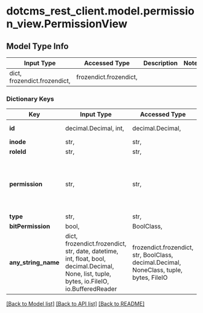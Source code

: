 # dotcms_rest_client.model.permission_view.PermissionView

## Model Type Info
Input Type | Accessed Type | Description | Notes
------------ | ------------- | ------------- | -------------
dict, frozendict.frozendict,  | frozendict.frozendict,  |  | 

### Dictionary Keys
Key | Input Type | Accessed Type | Description | Notes
------------ | ------------- | ------------- | ------------- | -------------
**id** | decimal.Decimal, int,  | decimal.Decimal,  |  | [optional] value must be a 64 bit integer
**inode** | str,  | str,  |  | [optional] 
**roleId** | str,  | str,  |  | [optional] 
**permission** | str,  | str,  |  | [optional] must be one of ["READ", "USE", "EDIT", "WRITE", "PUBLISH", "EDIT_PERMISSIONS", "CAN_ADD_CHILDREN", ] 
**type** | str,  | str,  |  | [optional] 
**bitPermission** | bool,  | BoolClass,  |  | [optional] 
**any_string_name** | dict, frozendict.frozendict, str, date, datetime, int, float, bool, decimal.Decimal, None, list, tuple, bytes, io.FileIO, io.BufferedReader | frozendict.frozendict, str, BoolClass, decimal.Decimal, NoneClass, tuple, bytes, FileIO | any string name can be used but the value must be the correct type | [optional]

[[Back to Model list]](../../README.md#documentation-for-models) [[Back to API list]](../../README.md#documentation-for-api-endpoints) [[Back to README]](../../README.md)

